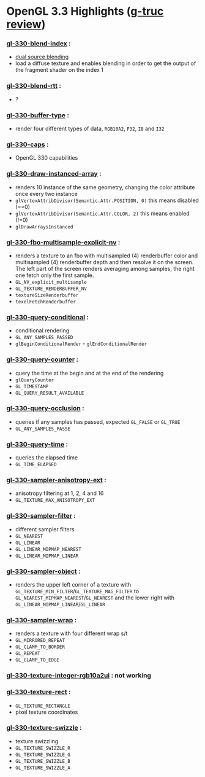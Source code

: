 # OpenGL 3.3 Highlights ([g-truc review](http://www.g-truc.net/doc/OpenGL%203.3%20review.pdf))

### [gl-330-blend-index](https://github.com/elect86/jogl-samples/blob/master/jogl-samples/src/tests/gl_330/Gl_330_blend_index.java) :

* [dual source blending](https://www.opengl.org/wiki/Blending#Dual_Source_Blending)
* load a diffuse texture and enables blending in order to get the output of the fragment shader on the index 1

### [gl-330-blend-rtt](https://github.com/elect86/jogl-samples/blob/master/jogl-samples/src/tests/gl_330/Gl_330_blend_rtt.java) :

* ?

### [gl-330-buffer-type](https://github.com/elect86/jogl-samples/blob/master/jogl-samples/src/tests/gl_330/Gl_330_buffer_type.java) :

* render four different types of data, `RGB10A2`, `F32`, `I8` and `I32`

### [gl-330-caps](https://github.com/elect86/jogl-samples/blob/master/jogl-samples/src/tests/gl_330/Gl_330_caps.java) :

* OpenGL 330 capabilities

### [gl-330-draw-instanced-array](https://github.com/elect86/jogl-samples/blob/master/jogl-samples/src/tests/gl_330/Gl_330_draw_instanced_array.java) :

* renders 10 instance of the same geometry, changing the color attribute once every two instance
* `glVertexAttribDivisor(Semantic.Attr.POSITION, 0)` this means disabled (==0)
* `glVertexAttribDivisor(Semantic.Attr.COLOR, 2)` this means enabled (!=0)
* `glDrawArraysInstanced`

### [gl-330-fbo-multisample-explicit-nv](https://github.com/elect86/jogl-samples/blob/master/jogl-samples/src/tests/gl_330/Gl_330_fbo_multisample_explicit_nv.java) :

* renders a texture to an fbo with multisampled (4) renderbuffer color and multisampled (4) renderbuffer depth and then resolve it on the screen. The left part of the screen renders averaging among samples, the right one fetch only the first sample.
* `GL_NV_explicit_multisample`
* `GL_TEXTURE_RENDERBUFFER_NV`
* `textureSizeRenderbuffer`
* `texelFetchRenderbuffer`

### [gl-330-query-conditional](https://github.com/elect86/jogl-samples/blob/master/jogl-samples/src/tests/gl_330/Gl_330_query_conditional.java) :

* conditional rendering
* `GL_ANY_SAMPLES_PASSED`
* `glBeginConditionalRender` - `glEndConditionalRender`

### [gl-330-query-counter](https://github.com/elect86/jogl-samples/blob/master/jogl-samples/src/tests/gl_330/Gl_330_query_counter.java) :

* query the time at the begin and at the end of the rendering
* `glQueryCounter`
* `GL_TIMESTAMP`
* `GL_QUERY_RESULT_AVAILABLE`

### [gl-330-query-occlusion](https://github.com/elect86/jogl-samples/blob/master/jogl-samples/src/tests/gl_330/Gl_330_query_occlusion.java) :

* queries if any samples has passed, expected `GL_FALSE` or `GL_TRUE`
* `GL_ANY_SAMPLES_PASSE`

### [gl-330-query-time](https://github.com/elect86/jogl-samples/blob/master/jogl-samples/src/tests/gl_330/Gl_330_query_time.java) :

* queries the elapsed time
* `GL_TIME_ELAPSED`

### [gl-330-sampler-anisotropy-ext](https://github.com/elect86/jogl-samples/blob/master/jogl-samples/src/tests/gl_330/Gl_330_sampler_anysotropy_ext.java) :

* anisotropy filtering at 1, 2, 4 and 16
* `GL_TEXTURE_MAX_ANISOTROPY_EXT`

### [gl-330-sampler-filter](https://github.com/elect86/jogl-samples/blob/master/jogl-samples/src/tests/gl_330/Gl_330_sampler_filter.java) :

* different sampler filters
* `GL_NEAREST`
* `GL_LINEAR`
* `GL_LINEAR_MIPMAP_NEAREST`
* `GL_LINEAR_MIPMAP_LINEAR`

### [gl-330-sampler-object](https://github.com/elect86/jogl-samples/blob/master/jogl-samples/src/tests/gl_330/Gl_330_sampler_object.java) :

* renders the upper left corner of a texture with `GL_TEXTURE_MIN_FILTER`/`GL_TEXTURE_MAG_FILTER` to `GL_NEAREST_MIPMAP_NEAREST`/`GL_NEAREST` and the lower right with `GL_LINEAR_MIPMAP_LINEAR`/`GL_LINEAR`

### [gl-330-sampler-wrap](https://github.com/elect86/jogl-samples/blob/master/jogl-samples/src/tests/gl_330/Gl_330_sampler_wrap.java) :

* renders a texture with four different wrap s/t
* `GL_MIRRORED_REPEAT`
* `GL_CLAMP_TO_BORDER`
* `GL_REPEAT`
* `GL_CLAMP_TO_EDGE`

### [gl-330-texture-integer-rgb10a2ui](https://github.com/elect86/jogl-samples/blob/master/jogl-samples/src/tests/gl_330/Gl_330_texture_integer_rgb10a2ui.java) : not working

### [gl-330-texture-rect](https://github.com/elect86/jogl-samples/blob/master/jogl-samples/src/tests/gl_330/Gl_330_texture_rect.java) :

* `GL_TEXTURE_RECTANGLE`
* pixel texture coordinates

### [gl-330-texture-swizzle](https://github.com/elect86/jogl-samples/blob/master/jogl-samples/src/tests/gl_330/Gl_330_texture_swizzle.java) :

* texture swizzling
* `GL_TEXTURE_SWIZZLE_R`
* `GL_TEXTURE_SWIZZLE_G`
* `GL_TEXTURE_SWIZZLE_B`
* `GL_TEXTURE_SWIZZLE_A`


